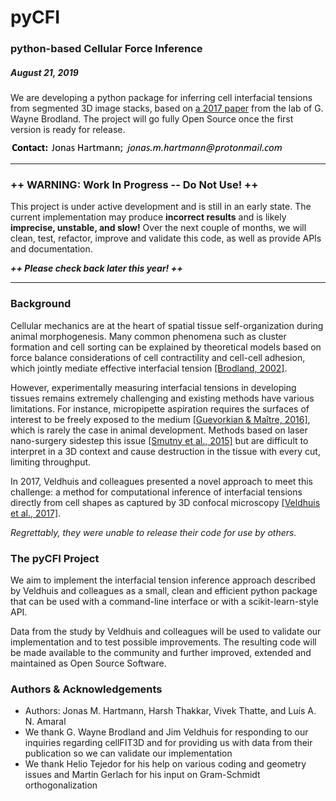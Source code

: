 # pyCFI

### python-based Cellular Force Inference

##### August 21, 2019

We are developing a python package for inferring cell interfacial tensions from segmented 3D image stacks, based on [a 2017 paper](https://www.ncbi.nlm.nih.gov/pubmed/28348259) from the lab of G. Wayne Brodland. The project will go fully Open Source once the first version is ready for release.

![contact Jonas Hartmann - email image](_images/email_JH.png)

----

### ++ WARNING: Work In Progress -- Do Not Use! ++

This project is under active development and is still in an early state. The current implementation may produce **incorrect results** and is likely **imprecise, unstable, and slow!** Over the next couple of months, we will clean, test, refactor, improve and validate this code, as well as provide APIs and documentation.

***++ Please check back later this year! ++***

----

### Background

Cellular mechanics are at the heart of spatial tissue self-organization during animal morphogenesis. Many common phenomena such as cluster formation and cell sorting can be explained by theoretical models based on force balance considerations of cell contractility and cell-cell adhesion, which jointly mediate effective interfacial tension [[Brodland, 2002]](https://www.ncbi.nlm.nih.gov/pubmed/12002128).

However, experimentally measuring interfacial tensions in developing tissues remains extremely challenging and existing methods have various limitations. For instance, micropipette aspiration requires the surfaces of interest to be freely exposed to the medium [[Guevorkian & Maître, 2016]](https://www.ncbi.nlm.nih.gov/pubmed/28215336), which is rarely the case in animal development. Methods based on laser nano-surgery sidestep this issue [[Smutny et al., 2015]](https://www.ncbi.nlm.nih.gov/pubmed/25245697) but are difficult to interpret in a 3D context and cause destruction in the tissue with every cut, limiting throughput.

In 2017, Veldhuis and colleagues presented a novel approach to meet this challenge: a method for computational inference of interfacial tensions directly from cell shapes as captured by 3D confocal microscopy [[Veldhuis et al., 2017]](https://www.ncbi.nlm.nih.gov/pubmed/28348259).

*Regrettably, they were unable to release their code for use by others.*


### The pyCFI Project

We aim to implement the interfacial tension inference approach described by Veldhuis and colleagues as a small, clean and efficient python package that can be used with a command-line interface or with a scikit-learn-style API.

Data from the study by Veldhuis and colleagues will be used to validate our implementation and to test possible improvements. The resulting code will be made available to the community and further improved, extended and maintained as Open Source Software.


### Authors & Acknowledgements

- Authors: Jonas M. Hartmann, Harsh Thakkar, Vivek Thatte, and Luís A. N. Amaral
- We thank G. Wayne Brodland and Jim Veldhuis for responding to our inquiries regarding cellFIT3D and for providing us with data from their publication so we can validate our implementation
- We thank Helio Tejedor for his help on various coding and geometry issues and Martin Gerlach for his input on Gram-Schmidt orthogonalization